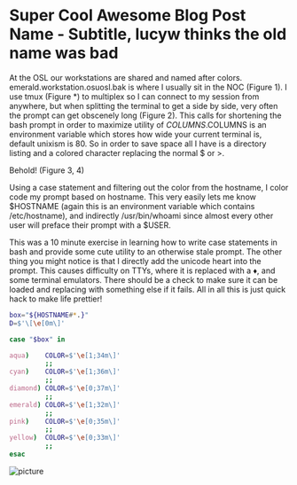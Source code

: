 Super Cool Awesome Blog Post Name - Subtitle, lucyw thinks the old name was bad
===============================================================================

At the OSL our workstations are shared and named after colors.  emerald.workstation.osuosl.bak is where I usually sit in the NOC (Figure 1).  I use tmux (Figure *) to multiplex so I can connect to my session from anywhere, but when splitting the terminal to get a side by side, very often the prompt can get obscenely long (Figure 2). This calls for shortening the bash prompt in order to maximize utility of $COLUMNS.$COLUMNS is an environment variable which stores how wide your current terminal is, default unixism is 80.  So in order to save space all I have is a directory listing and a colored character replacing the normal $ or >.

Behold! (Figure 3, 4)

Using a case statement and filtering out the color from the hostname, I color code my prompt based on hostname.  This very easily lets me know $HOSTNAME (again this is an environment variable which contains /etc/hostname), and indirectly /usr/bin/whoami since almost every other user will preface their prompt with a $USER.

This was a 10 minute exercise in learning how to write case statements in bash and provide some cute utility to an otherwise stale prompt.  The other thing you might notice is that I directly add the unicode heart into the prompt. This causes difficulty on TTYs, where it is replaced with a ♦, and some terminal emulators.  There should be a check to make sure it can be loaded and replacing with something else if it fails. All in all this is just quick hack to make life prettier!

```bash
box="${HOSTNAME#*.}"
D=$'\[\e[0m\]'

case "$box" in

aqua)    COLOR=$'\e[1;34m\]'
         ;;
cyan)    COLOR=$'\e[1;36m\]'
         ;;
diamond) COLOR=$'\e[0;37m\]'
         ;;
emerald) COLOR=$'\e[1;32m\]'
         ;;
pink)    COLOR=$'\e[0;35m\]'
         ;;
yellow)  COLOR=$'\e[0;33m\]'
         ;;
esac
```

![picture](https://staff.osuosl.org/~pono/bashblog3.png)
